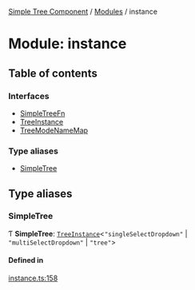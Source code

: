 [Simple Tree Component](../README.md) / [Modules](../modules.md) / instance

# Module: instance

## Table of contents

### Interfaces

- [SimpleTreeFn](instance.SimpleTreeFn.md)
- [TreeInstance](instance.TreeInstance.md)
- [TreeModeNameMap](instance.TreeModeNameMap.md)

### Type aliases

- [SimpleTree](instance.md#simpletree)

## Type aliases

### SimpleTree

Ƭ **SimpleTree**: [`TreeInstance`](instance.TreeInstance.md)<``"singleSelectDropdown"`` \| ``"multiSelectDropdown"`` \| ``"tree"``\>

#### Defined in

[instance.ts:158](https://github.com/ckotzbauer/simple-tree-component/blob/ad6211e/src/types/instance.ts#L158)

